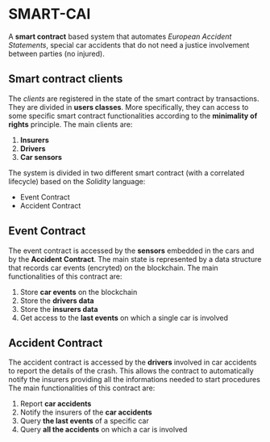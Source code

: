 # SMART-CAI
A **smart contract** based system that automates *European Accident Statements*, special car accidents that do not need a justice involvement between parties (no injured).

## Smart contract clients
The *clients* are registered in the state of the smart contract by transactions. They are divided in **users classes**. More specifically, they can access to some specific smart contract functionalities according to the **minimality of rights** principle. The main clients are: 
1. **Insurers**
2. **Drivers**
3. **Car sensors**

The system is divided in two different smart contract (with a correlated lifecycle) based on the *Solidity* language:
- Event Contract
- Accident Contract


## Event Contract
The event contract is accessed by the **sensors** embedded in the cars and by the **Accident Contract**.
The main state is represented by a data structure that records car events (encryted) on the blockchain. 
The main functionalities of this contract are:
1. Store **car events** on the blockchain
2. Store the **drivers data**
3. Store the **insurers data**
4. Get access to the **last events** on which a single car is involved

## Accident Contract
The accident contract is accessed by the **drivers** involved in car accidents to report the details of 
the crash. This allows the contract to automatically notify the insurers providing all the informations needed to start procedures
The main functionalities of this contract are:
1. Report **car accidents**
2. Notify the insurers of the **car accidents**
3. Query **the last events** of a specific car
4. Query **all the accidents** on which a car is involved

